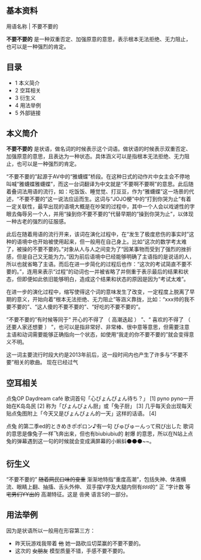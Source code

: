 **基本资料**  
---  
用语名称  |  不要不要的   
  
**不要不要的** 是一种双重否定、加强原意的意思，表示根本无法拒绝、无力阻止，也可以是一种强烈的肯定。

##  目录

  * 1  本义简介 
  * 2  空耳相关 
  * 3  衍生义 
  * 4  用法举例 
  * 5  外部链接 

##  本义简介

**不要不要的**
是状语，做名词的时候表示这个词语。做状语的时候表示双重否定、加强原意的意思，且表达为一种状态。具体涵义可以是指根本无法拒绝、无力阻止，也可以是一种强烈的肯定。

“不要不要的”起源于AV中的“雅蠛蝶”桥段。在这种日式的动作片中女主会不停地叫喊“雅蠛蝶雅蠛蝶”，而这一台词翻译为中文就是“不要啊不要啊”的意思。此后随着叠词法用语的流行，如：吃饭饭、睡觉觉、打豆豆，作为“雅蠛蝶”这一场景的代述，“不要不要的”这一说法应运而生。这词与“JOJO梗”中的“打到你哭为止”有着一定关联性，最早出现的语境大概是在吵架的过程中，其中一个人会以戏谑性的字眼去侮辱另一个人，并用“操到你不要不要的”代替早期的“操到你哭为止”，以体现一种古老的强烈的征服感。

此后在随着用语的流行开来，该词在演化过程中，在“发生了极度悲伤的事实时”这种的语境中也开始被使用起来，但一般用在自己身上。比如“这次的数学考太难了，被操的不要不要的。”对象从人与人之间变为了“因某事物而受到了强烈的挫折感，但是自己又无能为力。”因为前后语境中已经能够明确了主语指的是说话的人，所以也就省略了主语。而后在进一步简化的过程后也作：“这次的考试简直不要不要的。”，连用来表示“过程”的动词也一并被省略了并侧重于表示最后的结果和状态，但即便如此依旧能够明白，造成这个结果和状态的原因是因为“考试太难”。

在进一步的演化过程中，缩写使得这个词的意味发生了改变，一定程度上脱离了早期的意义，开始向着“根本无法拒绝、无力阻止”等涵义靠拢，比如：“xxx帅的我不要不要的”、“这人傻的不要不要的”、“好吃的不要不要的”。

“不要不要的”有时候等同于“  开心的不得了  （  高潮迭起  ）  ”、“  喜欢的不得了  （  还要人家还想要  ）
”，也可以是指非常好、非常棒、很中意等意思，但需要注意主语和动词需要能够正确指向一个状态，如使用“我走的你不要不要的”就会变得意义不明。

这一词主要流行时段大约是2013年前后，这一段时间内也产生了许多与“不要不要”相关的歌曲。  现在已经过气

##  空耳相关

点兔OP  Daydream café  歌词首句「心ぴょんぴょん待ち？」  [1]  pyno pyno一开始在K岛岛民  [2]
称为「ぴょんぴょん厨」或「兔子厨」  [3]  几乎每天会出现每天贴点兔图附上「今天又是ぴょんぴょん的一天」这样的话语。  [4]

点兔  的第二季ed的ときめきポポロン♪有一句  ぴゅぴゅーんって飛び出した  歌词的意思是像兔子一样飞奔出来，但也有biubiubiu的  射爆
的意思，所以在N站上点兔的弹幕遇到这一句的时候就会变成满屏幕的小蝌蚪⚫~~⚫~~⚫~~。

##  衍生义

“不要不要的” ~~随着网民口味的变重~~ 渐渐地特指“重度高潮”，包括失神、体液横流、眼睛上翻、抽搐、舌头外伸、  双手摆V字及大腿内侧有♯♯♯的“  正
”字计数  等 ~~宅男们YY出的~~ 高潮特征。这是 ~~言灵~~ 语言S的一部分。

##  用法举例

因为是状语所以一般用在形容第三方：

  * 昨天玩游戏我带着 ~~他~~ 她一路砍瓜切菜赢的不要不要的。 
  * 这次的 ~~女朋友~~ 模型质量不错，手感不要不要的。 